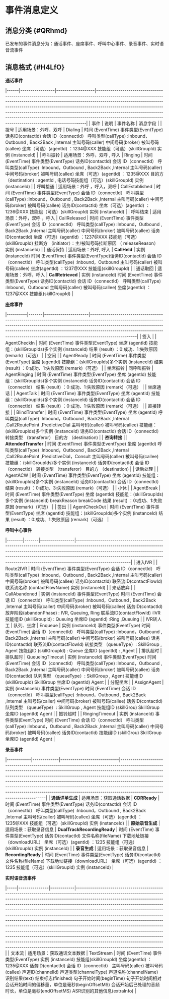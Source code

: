 事件消息定义 
===========================



消息分类 {#QRhmd}
-------------

已发布的事件消息分为：通话事件、座席事件、呼叫中心事件、录音事件、实时语音流事件



消息格式 {#H4LfO}
-------------

**通话事件** 


|------|-----------------|-------------------|-------------------------------------------------------------------------------------------------------------------------------------------------------------------------------------------------------------------------------------------------------------------------------------------------------------------------------------------------------------------------------------------------------------------------------------------------------------------------------|
| 事件   | 说明              | 事件名称              | 消息字段                                                                                                                                                                                                                                                                                                                                                                                                                                                                          |
| 拨号   | 适用场景：外呼，双呼      | Dialing           | 时间   (EventTime)     事件类型(EventType)    话务ID(contactId)    会话 ID（connectId）    呼叫类型(callType) :Inbound，Outbound , Back2Back ,Internal    主叫号码(caller)    中间号码(broker)    被叫号码(callee)  坐席（可选）(agentId) ：1234@XXX    技能组（可选）(skillGroupId)  实例 (instanceId)                                                                                                                                                                                                                    |
| 呼叫振铃 | 适用场景：外呼，双呼 , 呼入 | Ringing           | 时间   (EventTime)     事件类型(EventType)    话务ID(contactId)    会话 ID（connectId）    呼叫类型(callType) :Inbound，Outbound , Back2Back ,Internal    主叫号码(caller)    中间号码(broker)    被叫号码(callee)  坐席（可选）(agentId) ：1235@XXX    目的方 （destination) : agentId ,  电话号码技能组（可选）(skillGroupId)    实例 (instanceId)                                                                                                                                                                               |
| 呼叫接通 | 适用场景：外呼 ，呼入，双呼  | CallEstablished   | 时间   (EventTime)     事件类型(EventType)    会话 ID（connectId）    呼叫类型(callType) :Inbound，Outbound , Back2Back ,Internal  主叫号码(caller)    中间号码(broker)    被叫号码(callee)    话务ID(contactId)    坐席（可选）(agentId) ：1236@XXX    技能组（可选）(skillGroupId)    实例 (instanceId)                                                                                                                                                                                  |
| 呼叫结束 | 适用场景：外呼，双呼 ，呼入  | CallReleased      | 时间   (EventTime)     事件类型(EventType)    会话 ID（connectId）    呼叫类型(callType) :Inbound，Outbound , Back2Back ,Internal    主叫号码(caller)    中间号码(broker)    被叫号码(callee)    话务ID(contactId)    坐席（可选）(agentId) ：1237@XXX    技能组（可选）(skillGroupId)    挂断方 （initiator）：主/被叫号码挂断原因  （ releaseReason）    实例 (instanceId)                                                                                                                                                                |
| 通话保持 | 适用场景：外呼,  呼入    | **CallHeld**      | 实例 (instanceId) 时间   (EventTime)     事件类型(EventType)话务ID(contactId)    会话 ID（connectId）    呼叫类型(callType) :Inbound，Outbound    主叫号码(caller)    被叫号码(callee)    坐席(agentId) ：1237@XXX    技能组(skillGroupId)                                                                                                                                                                                                                                                     |
| 通话取回 | 适用场景：外呼，呼入      | **CallRetrieved** | 实例 (instanceId) 时间   (EventTime)   事件类型(EventType)  话务ID(contactId)  会话 ID（connectId）  呼叫类型(callType) :Inbound，Outbound  主叫号码(caller)  被叫号码(callee)  坐席(agentId) ：1237@XXX  技能组(skillGroupId) |





**座席事件** 


|----------|-------|----------------------|-----------------------------------------------------------------------------------------------------------------------------------------------------------------------------------------------------------------------------------------------------------------------------------------------------------------------------------------------|
| 签入       |       | AgentCheckIn         | 时间   (EventTime)    事件类型(EventType)    坐席 (agentId)    技能组：(skillGroupIds)多个实例 (instanceId)    结果 (result) ：0:成功、1:失败原因 (remark)（可选）                                                                                                                                                                                                          |
| 空闲       |       | AgentReady           | 时间   (EventTime)    事件类型(EventType)    坐席 (agentId)    技能组：(skillGroupIds)多个实例 (instanceId)    结果 (result) ：0:成功、1:失败原因 (remark)（可选）                                                                                                                                                                                                          |
| 坐席振铃     | 同呼叫振铃 | AgentRinging         | 时间   (EventTime)    事件类型(EventType)    坐席 (agentId)    技能组：(skillGroupIds)多个实例 (instanceId)    话务ID(contactId)    会话 ID（connectId）  结果 (result) ：0:成功、1:失败原因 (remark)（可选）                                                                                                                                                                     |
| 坐席通话     |       | AgentTalk            | 时间   (EventTime)    事件类型(EventType)    坐席 (agentId)    技能组：(skillGroupIds)多个实例 (instanceId)    话务ID(contactId)    会话 ID（connectId）  结果 (result) ：0:成功、1:失败原因 (remark)（可选）                                                                                                                                                                     |
| 直接转接     |       | BlindTransfer        | 时间   (EventTime)    事件类型(EventType)    坐席 (agentId)    呼叫类型(callType) :Inbound，Outbound , Back2Back ,Internal ,Call2RoutePoint   ,PredictiveDial    主叫号码(caller)    被叫号码(callee)    技能组：(skillGroupIds)多个实例 (instanceId)    话务ID(contactId)    会话 ID（connectId）    转接类型 （transferor）    目的方 （destination)                                     |
| **咨询转接** |       | **AttendedTransfer** | 时间   (EventTime)    事件类型(EventType)    坐席 (agentId)   呼叫类型(callType) :Inbound，Outbound , Back2Back ,Internal ,Call2RoutePoint   ,PredictiveDial，Consult 主叫号码(caller)    被叫号码(callee)    技能组：(skillGroupIds)多个实例 (instanceId)    话务ID(contactId)    会话 ID（connectId）    转接类型 （transferor）    目的方 （destination) |
| 话后处理     |       | AgentACW             | 时间   (EventTime)    事件类型(EventType)    坐席 (agentId)    技能组：(skillGroupIds)多个实例 (instanceId)    话务ID(contactId)    会话 ID（connectId）      结果 (result) ：0:成功、3:失败原因 (remark)（可选）                                                                                                                                                                 |
| 小休       |       | AgentBreak           | 时间   (EventTime)    事件类型(EventType)    坐席 (agentId)    技能组：(skillGroupIds)多个实例 (instanceId)    breakReason    breakCode    结果 (result) ：0:成功、1:失败原因 (remark)（可选）                                                                                                                                                                              |
| 签出       |       | AgentCheckOut        | 时间   (EventTime)    事件类型(EventType)    坐席 (agentId)    技能组：(skillGroupIds)多个实例 (instanceId)    结果 (result) ：0:成功、1:失败原因 (remark)（可选）                                                                                                                                                                                                          |





**呼叫中心事件** 


|--------|-------|-----------------|---------------------------------------------------------------------------------------------------------------------------------------------------------------------------------------------------------------------------------------------------------------------------------------------------------------------------------------------------|
| 进入IVR  |       | Route2IVR       | 时间 (EventTime)       事件类型(EventType)    会话 ID（connectId）    呼叫类型(callType) :Inbound，Outbound , Back2Back ,Internal    主叫号码(caller)    中间号码(broker)    被叫号码(callee)    话务ID(contactId)    联系流ID(contactFlowId)    联系流名称 (contactFlowName)    实例 (instanceId)                                                                                       |
| 来话放弃   |       | CallAbandoned   | 实例   (instanceId)    事件类型(EventType)    时间 (EventTime)     会话 ID（connectId）    呼叫类型(callType) :Inbound，Outbound , Back2Back ,Internal    主叫号码(caller)    中间号码(broker)    被叫号码(callee)    话务ID(contactId)    放弃阶段(abandonPhase) : IVR, Queuing, Ring    联系流ID(contactFlowId) :IVR  技能组ID (skillGroupId) : Queuing    坐席ID (agentId) :Ring ,Queuing |
| IVR转人工 | 队列、坐席 | Enqueue         | 实例   (instanceId)    事件类型(EventType)    时间 (EventTime)     会话 ID（connectId）    呼叫类型(callType) :Inbound，Outbound , Back2Back ,Internal    主叫号码(caller)    中间号码(broker)    被叫号码(callee)  话务ID(contactId)  联系流ID(contactFlowId)     转接类型 （queueType）: SkillGroup   , Agent    技能组ID (skillGroupId) : Queue    坐席ID (agentId) : ,Agent                |
| 排队超时   | 排队超时  | QueueingTimeout | 实例   (instanceId)    事件类型(EventType)    时间 (EventTime)     会话 ID（connectId）    呼叫类型(callType) :Inbound，Outbound , Back2Back ,Internal    主叫号码(caller)    中间号码(broker)    被叫号码(callee)  话务ID(contactId)    队列类型 （queueType）: SkillGroup , Agent    技能组ID (skillGroupId)  SkillGroup    坐席ID (agentId)  Agent                                       |
| 分配坐席   |       | AssignAgent     | 实例   (instanceId)    事件类型(EventType)    时间 (EventTime)     会话 ID（connectId）    呼叫类型(callType) :Inbound，Outbound , Back2Back ,Internal    主叫号码(caller)    中间号码(broker)    被叫号码(callee)      话务ID(contactId)    队列类型 （queueType）: SkillGroup , Agent    技能组ID (skillGrou) SkillGroup    坐席ID (agentId)  Agent                                       |
| 振铃超时   |       | RingingTimeout  | 实例   (instanceId)    事件类型(EventType)    时间 (EventTime)     会话 ID（connectId）    呼叫类型(callType) :Inbound，Outbound , Back2Back ,Internal 主叫号码(caller)    中间号码(broker)    被叫号码(callee)  话务ID(contactId)  技能组ID (skillGrou) SkillGroup    坐席ID (agentId)  Agent                                                                        |





**录音事件** 




|------------|-------------|-----------------------------|-----------------------------------------------------------------------------------------------------------------------------------------------------------------------------------------------------------------------------------------------------------------------------------------------------------------------------------------------------------------------------------------------------------------------------------------------------------------------------------------------------------------------------|
| **通话详单生成** | 适用场景：获取通话数据 | **CDRReady**                | 时间   (EventTime)  事件类型(EventType)  话务ID(contactId)  会话 ID（connectId）  呼叫类型(callType) :Inbound，Outbound , Back2Back ,Internal  主叫号码(caller)  被叫号码(callee)  坐席（可选）(agentId) ：1235@XXX  技能组（可选）(skillGroupId)  实例 (instanceId) |
| **原始录音生成** | 适用场景：获取录音信息 | **DualTrackRecordingReady** | 时间   (EventTime)     事件类型(EventType)    话务ID(contactId)  文件名称(fileName)  下载地址链接（downloadURL）  坐席（可选）(agentId) ：1235  技能组（可选）(skillGroupId)    实例 (instanceId)                                                                                                                                                                                                                                                                                               |
| **录音生成**   | 适用场景：获取录音信息 | **RecordingReady**          | 时间   (EventTime)  事件类型(EventType)  话务ID(contactId)  文件名称(fileName)  下载地址链接（downloadURL）  坐席（可选）(agentId) ：1235  技能组（可选）(skillGroupId)  实例 (instanceId)                                                                                                                                      |





**实时语音流事件** 




|-----|---------------|------------|-------------------------------------------------------------------------------------------------------------------------------------------------------------------------------------------------------------------------------------------------------------------------------------------------------------------------------------------------------------------------------------------------------------------------------------------------------------------------------------------------------------------------------------------------------------------------------------------------------------------------------------------------------------------------------------------------------------------------------------------------------------------------------------------------------------------------------------------------------------------------------------------------------------------------------------|
| 文本流 | 适用场景：获取通话文本数据 | TextStream | 时间   (EventTime)  事件类型(EventType)  实例 (instanceId)  技能组(skillGroupId)  坐席(agentId) ：1235@XXX  话务ID(contactId)  会话 ID（connectId）  主叫号码(caller)  被叫号码(callee)  声道ID(channelId)  声道类型(channelType)  声道名称(channelName)  识别结果(text)  结束标志(finished)  句子开始时间(beginTime)  句子开始时间相对会话开始时间的偏移量，单位是毫秒(beginOffsetMS)  会话开始后已处理的音频时长，单位是毫秒(endOffsetMS)  ASR识别的其他信息(extraInfo) |


